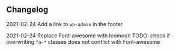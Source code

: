 

## Changelog

2021-02-24  Add a link to `wp-admin` in the footer

2021-02-24  Replace Font-awesome with Icomoon
            TODO: check if overwriting `fa-*` classes does not conflict with Font-awesome